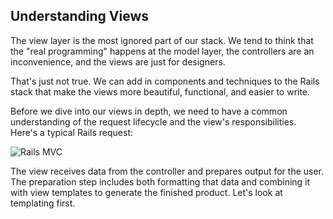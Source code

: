 ## Understanding Views

The view layer is the most ignored part of our stack. We tend to think that the "real programming" happens at the model layer, the controllers are an inconvenience, and the views are just for designers.

That's just not true. We can add in components and techniques to the Rails stack that make the views more beautiful, functional, and easier to write. 

Before we dive into our views in depth, we need to have a common understanding of the request lifecycle and the view's responsibilities. Here's a typical Rails request:

![Rails MVC](https://github.com/jcasimir/jumpstartlab_tutorials/raw/master/images/rails_mvc.png)

The view receives data from the controller and prepares output for the user. The preparation step includes both formatting that data and combining it with view templates to generate the finished product. Let's look at templating first.